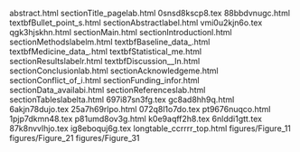 abstract.html
sectionTitle_pagelab.html
0snsd8kscp8.tex
88bbdvnugc.html
textbfBullet_point_s.html
sectionAbstractlabel.html
vmi0u2kjn6o.tex
qgk3hjskhn.html
sectionMain.html
sectionIntroductionl.html
sectionMethodslabelm.html
textbfBaseline_data_.html
textbfMedicine_data_.html
textbfStatistical_me.html
sectionResultslabelr.html
textbfDiscussion__In.html
sectionConclusionlab.html
sectionAcknowledgeme.html
sectionConflict_of_i.html
sectionFunding_infor.html
sectionData_availabi.html
sectionReferenceslab.html
sectionTableslabelta.html
697i87sn3fg.tex
gc8ad8hh9q.html
6akjn78dujo.tex
25a7h69rlpo.html
072q8l1o7do.tex
pt9676nuqco.html
1pjp7dkmn48.tex
p81umd8ov3g.html
k0e9aqff2h8.tex
6nlddi1gtt.tex
87k8nvvlhjo.tex
ig8eboquj6g.tex
longtable_ccrrrr_top.html
figures/Figure_11
figures/Figure_21
figures/Figure_31